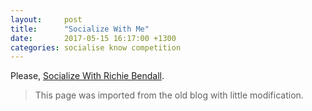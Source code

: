 ```yaml
---
layout:     post
title:      "Socialize With Me"
date:       2017-05-15 16:17:00 +1300
categories: socialise know competition
---
```


Please, [Socialize With Richie Bendall](https://gleam.io/05jjT/socialize-with-richie-bendall).

> This page was imported from the old blog with little modification.
